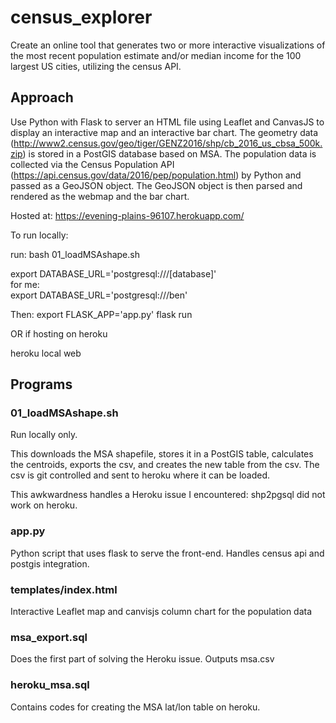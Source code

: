 # census_explorer

Create an online tool that generates two or more interactive visualizations of the most recent population estimate and/or median income for the 100 largest US cities, utilizing the census API.

## Approach

Use Python with Flask to server an HTML file using Leaflet and CanvasJS to display an interactive map and an interactive bar chart. The geometry data (http://www2.census.gov/geo/tiger/GENZ2016/shp/cb_2016_us_cbsa_500k.zip) is stored in a PostGIS database based on MSA. The population data is collected via the Census Population API (https://api.census.gov/data/2016/pep/population.html) by Python and passed as a GeoJSON object. The GeoJSON object is then parsed and rendered as the webmap and the bar chart. 

Hosted at: https://evening-plains-96107.herokuapp.com/

To run locally:  

run: bash 01_loadMSAshape.sh  

export DATABASE_URL='postgresql:///[database]'  
for me:  
export DATABASE_URL='postgresql:///ben'  

Then: export FLASK_APP='app.py' flask run

OR if hosting on heroku

heroku local web

## Programs

### 01_loadMSAshape.sh

Run locally only.

This downloads the MSA shapefile, stores it in a PostGIS table, calculates the centroids, exports the csv, and creates the new table from the csv. The csv is git controlled and sent to heroku where it can be loaded.

This awkwardness handles a Heroku issue I encountered: shp2pgsql did not work on heroku.

### app.py 

Python script that uses flask to serve the front-end. Handles census api and postgis integration.

### templates/index.html

Interactive Leaflet map and canvisjs column chart for the population data

### msa_export.sql

Does the first part of solving the Heroku issue. Outputs msa.csv

### heroku_msa.sql

Contains codes for creating the MSA lat/lon table on heroku. 

